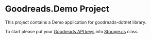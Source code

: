 ﻿# Goodreads.Demo Project

This project contains a Demo application for goodreads-dotnet library. 

To start please put your [Goodreads API keys](https://www.goodreads.com/api/keys) into [Storage.cs](https://github.com/adamkrogh/goodreads-dotnet/blob/master/Goodreads.Demo/Goodreads.Demo/Storage.cs) class.
